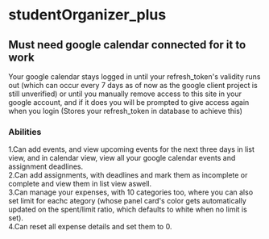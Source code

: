 # studentOrganizer_plus

## Must need google calendar connected for it to work
Your google calendar stays logged in until your refresh_token's validity runs out (which can occur every 7 days as of now as the google client project is still unverified) or until you manually remove access to this site in your google account, and if it does you will be prompted to give access again when you login
(Stores your refresh_token in database to achieve this)

### Abilities

1.Can add events, and view upcoming events for the next three days in list view, and in calendar view, view all your google calendar events and assignment deadlines. <br />
2.Can add assignments, with deadlines and mark them as incomplete or complete and view them in list view aswell. <br />
3.Can manage your expenses, with 10 categories too, where you can also set limit for eachc ategory (whose panel card's color gets automatically updated on the spent/limit ratio, which defaults to white when no limit is set). <br />
4.Can reset all expense details and set them to 0.
